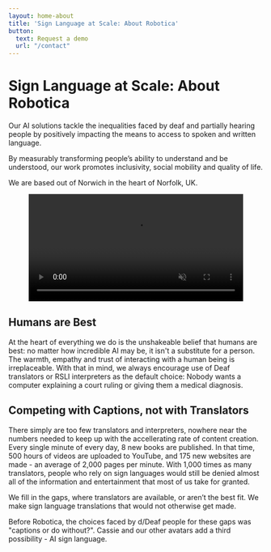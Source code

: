 ```yaml
---
layout: home-about
title: 'Sign Language at Scale: About Robotica'
button: 
  text: Request a demo
  url: "/contact"
---
```

# Sign Language at Scale: About Robotica

Our AI solutions tackle the inequalities faced by deaf and partially hearing people by positively impacting the means to access to spoken and written language.

By measurably transforming people’s ability to understand and be understood, our work promotes inclusivity, social mobility and quality of life.

We are based out of Norwich in the heart of Norfolk, UK.

<div class="container">
  <figure id="videoContainer" data-fullscreen="false">
    <video
      volume="0.0"
      width="100%"
      id="video"
      preload="auto"
      disablePictureInPicture
      controlslist="nodownload"
      autoplay
      muted
      loop
    >
      <source
        src="https://cdn.api.video/vod/vi4DWPQppZSA6kNRsRrttMLW/mp4/1080/source.mp4"
        type="video/mp4"
        aria-labelledby="title"
        aria-describedby="transcript"
      >
      <iframe src="https://embed.api.video/vod/vi4DWPQppZSA6kNRsRrttMLW" width="100%" frameborder="0" scrolling="no" allowfullscreen="true">
      </iframe>
    </video>
  </figure>
</div>

## Humans are Best

At the heart of everything we do is the unshakeable belief that humans are best: no matter how incredible AI may be, it isn't a substitute for a person.  The warmth, empathy and trust of interacting with a human being is irreplaceable.  With that in mind, we always encourage use of Deaf translators or RSLI interpreters as the default choice:  Nobody wants a computer explaining a court ruling or giving them a medical diagnosis.

## Competing with Captions, not with Translators

There simply are too few translators and interpreters, nowhere near the numbers needed to keep up with the accellerating rate of content creation.  Every single minute of every day, 8 new books are published.  In that time, 500 hours of videos are uploaded to YouTube, and 175 new websites are made - an average of 2,000 pages per minute.  With 1,000 times as many translators, people who rely on sign languages would still be denied almost all of the information and entertainment that most of us take for granted.

We fill in the gaps, where translators are available, or aren’t the best fit.  We make sign language translations that would not otherwise get made.  

Before Robotica, the choices faced by d/Deaf people for these gaps was "captions or do without?".  Cassie and our other avatars add a third possibility - AI sign language.
